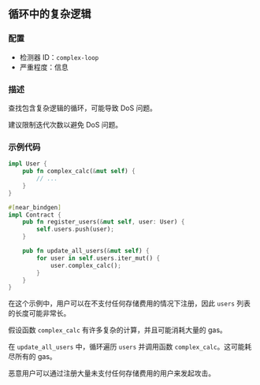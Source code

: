 ## 循环中的复杂逻辑

### 配置

* 检测器 ID：`complex-loop`
* 严重程度：信息

### 描述

查找包含复杂逻辑的循环，可能导致 DoS 问题。

建议限制迭代次数以避免 DoS 问题。

### 示例代码

```rust
impl User {
    pub fn complex_calc(&mut self) {
        // ...
    }
}

#[near_bindgen]
impl Contract {
    pub fn register_users(&mut self, user: User) {
        self.users.push(user);
    }

    pub fn update_all_users(&mut self) {
        for user in self.users.iter_mut() {
            user.complex_calc();
        }
    }
}
```

在这个示例中，用户可以在不支付任何存储费用的情况下注册，因此 `users` 列表的长度可能非常长。

假设函数 `complex_calc` 有许多复杂的计算，并且可能消耗大量的 gas。

在 `update_all_users` 中，循环遍历 `users` 并调用函数 `complex_calc`。这可能耗尽所有的 gas。

恶意用户可以通过注册大量未支付任何存储费用的用户来发起攻击。
